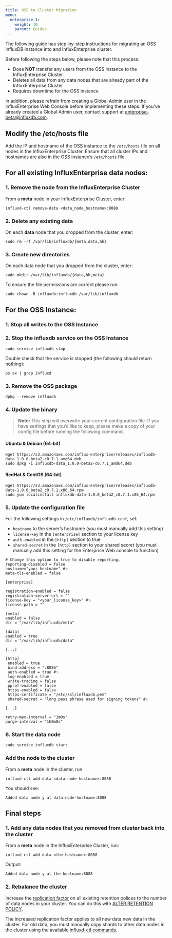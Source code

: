 ```yaml
---
title: OSS to Cluster Migration
menu:
  enterprise_1:
    weight: 10
    parent: Guides
---
```


The following guide has step-by-step instructions for migrating an OSS InfluxDB
instance into and InfluxEnterprise cluster.

Before following the steps below, please note that this process:

* Does **NOT** transfer any users from the OSS instance to the InfluxEnterprise Cluster
* Deletes all data from any data nodes that are already part of the InfluxEnterprise Cluster
* Requires downtime for the OSS instance

In addition, please refrain from creating a Global Admin user in the InfluxEnterprise Web Console before implementing these steps. If you’ve already created a Global Admin user, contact support at <enterprise-beta@influxdb.com>.

## Modify the /etc/hosts file

Add the IP and hostname of the OSS instance to the `/etc/hosts` file on all nodes in the InfluxEnterprise Cluster.
Ensure that all cluster IPs and hostnames are also in the OSS instance’s `/etc/hosts` file.

## For all existing InfluxEnterprise data nodes:

### 1. Remove the node from the InfluxEnterprise Cluster

From a **meta** node in your InfluxEnterprise Cluster, enter:
```
influxd-ctl remove-data <data_node_hostname>:8088
```
### 2. Delete any existing data

On each **data** node that you dropped from the cluster, enter:
```
sudo rm -rf /var/lib/influxdb/{meta,data,hh}
```

### 3. Create new directories

On each data node that you dropped from the cluster, enter:
```
sudo mkdir /var/lib/influxdb/{data,hh,meta}
```
To ensure the file permissions are correct please run:
```
sudo chown -R influxdb:influxdb /var/lib/influxdb
```

## For the OSS Instance:

### 1. Stop all writes to the OSS Instance

### 2. Stop the influxdb service on the OSS Instance
```
sudo service influxdb stop
```
Double check that the service is stopped (the following should return nothing):
```
ps ax | grep influxd
```
### 3. Remove the OSS package
```
dpkg --remove influxdb
```
### 4. Update the binary
> **Note:** This step will overwrite your current configuration file.
If you have settings that you’d like to keep, please make a copy of your config file before running the following command.

#### Ubuntu & Debian (64-bit)
```
wget https://s3.amazonaws.com/influx-enterprise/releases/influxdb-data_1.0.0-beta2-c0.7.1_amd64.deb
sudo dpkg -i influxdb-data_1.0.0-beta2-c0.7.1_amd64.deb
```

#### RedHat & CentOS (64-bit)
```
wget https://s3.amazonaws.com/influx-enterprise/releases/influxdb-data-1.0.0_beta2_c0.7.1.x86_64.rpm
sudo yum localinstall influxdb-data-1.0.0_beta2_c0.7.1.x86_64.rpm
```

### 5. Update the configuration file

For the following settings in `/etc/influxdb/influxdb.conf`, set:

* `hostname` to the server’s hostname (you must manually add this setting)
* `license-key` in the `[enterprise]` section to your license key
* `auth-enabled` in the `[http]` section to true
* `shared-secret` in the `[http]` section to your shared secret (you must manually add this setting for the Enterprise Web console to function)

```
# Change this option to true to disable reporting.
reporting-disabled = false
hostname="your-hostname" #✨
meta-tls-enabled = false

[enterprise]

registration-enabled = false
registration-server-url = ""
license-key = "<your_license_key>" #✨
license-path = ""

[meta]
enabled = false
dir = "/var/lib/influxdb/meta"

[data]
enabled = true
dir = "/var/lib/influxdb/data"

[...]

[http]
 enabled = true
 bind-address = ":8086"
 auth-enabled = true #✨
 log-enabled = true
 write-tracing = false
 pprof-enabled = false
 https-enabled = false
 https-certificate = "/etc/ssl/influxdb.pem"
 shared-secret = "long pass phrase used for signing tokens" #✨

[...]

retry-max-interval = "1m0s"
purge-interval = "1h0m0s"
```

### 6. Start the data node
```
sudo service influxdb start
```

### Add the node to the cluster

From a **meta** node in the cluster, run:
```
influxd-ctl add-data <data-node-hostname>:8088
```
You should see:
```
Added data node y at data-node-hostname:8088
```

## Final steps

### 1. Add any data nodes that you removed from cluster back into the cluster

From a **meta** node in the InfluxEnterprise Cluster, run:
```
influxd-ctl add-data <the-hostname>:8088
```
Output:
```
Added data node y at the-hostname:8088
```
### 2. Rebalance the cluster

Increase the [replication factor](http://localhost:1313/enterprise/v1.0/concepts/glossary/#replication-factor) on all existing retention polices to the number of data nodes in your cluster.
You can do this with [ALTER RETENTION POLICY](https://docs.influxdata.com/influxdb/v1.0/query_language/database_management/#modify-retention-policies-with-alter-retention-policy).

The increased replication factor applies to all new data new data in the cluster. For old data, you must manually copy shards to other data nodes in the cluster using the available [influxd-ctl commands](http://localhost:1313/enterprise/v1.0/features/clustering-features/#influxenterprise-cluster-commands).
